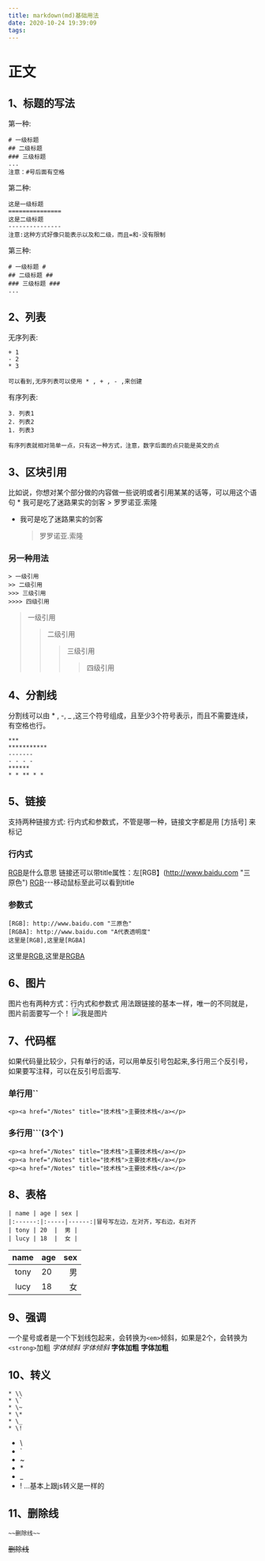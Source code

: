 ```yaml
---
title: markdown(md)基础用法
date: 2020-10-24 19:39:09
tags: 
---
```


# 正文

## 1、标题的写法

第一种: 

    # 一级标题
    ## 二级标题
    ### 三级标题
    ...
    注意：#号后面有空格

第二种:

    这是一级标题
    ===============
    这是二级标题
    ---------------
    注意:这种方式好像只能表示以及和二级，而且=和-没有限制

第三种:

    # 一级标题 #
    ## 二级标题 ##
    ### 三级标题 ###
    ...

## 2、列表

无序列表:

    + 1
    - 2
    * 3

    可以看到,无序列表可以使用 * , + , - ,来创建

有序列表:

    3. 列表1
    2. 列表2
    1. 列表3

    有序列表就相对简单一点，只有这一种方式，注意，数字后面的点只能是英文的点

## 3、区块引用

比如说，你想对某个部分做的内容做一些说明或者引用某某的话等，可以用这个语句
        * 我可是吃了迷路果实的剑客
        > 罗罗诺亚.索隆
* 我可是吃了迷路果实的剑客
    > 罗罗诺亚.索隆

### 另一种用法

    > 一级引用
    >> 二级引用
    >>> 三级引用
    >>>> 四级引用
> 一级引用
>> 二级引用
>>> 三级引用
>>>> 四级引用

## 4、分割线

分割线可以由 * , -, _ ,这三个符号组成，且至少3个符号表示，而且不需要连续，有空格也行。

    ***
    ***********
    -------
    - - - - 
    ******
    * * ** * *

## 5、链接
支持两种链接方式: 行内式和参数式，不管是哪一种，链接文字都是用 [方括号] 来标记

### 行内式
[RGB](http://www.baidu.com)是什么意思
链接还可以带title属性：左[RGB】(http://www.baidu.com "三原色")
[RGB](http://www.baidu.com "三原色")---移动鼠标至此可以看到title

### 参数式
    [RGB]: http://www.baidu.com "三原色"
    [RGBA]: http://www.baidu.com "A代表透明度"
    这里是[RGB],这里是[RGBA]
[RGB]: http://www.baidu.com "三原色"
[RGBA]: http://www.baidu.com "A代表透明度"
这里是[RGB],这里是[RGBA]

## 6、图片
图片也有两种方式：行内式和参数式
用法跟链接的基本一样，唯一的不同就是，图片前面要写一个！
![我是图片](https://imgchr.com/i/dBqWuQ "火蛇")

## 7、代码框
如果代码量比较少，只有单行的话，可以用单反引号包起来,多行用三个反引号，如果要写注释，可以在反引号后面写.
### 单行用``
`<p><a href="/Notes" title="技术栈">主要技术栈</a></p>`
### 多行用```(3个`)
``` 可以写注释
<p><a href="/Notes" title="技术栈">主要技术栈</a></p>
<p><a href="/Notes" title="技术栈">主要技术栈</a></p>
<p><a href="/Notes" title="技术栈">主要技术栈</a></p>
```

## 8、表格
    | name | age | sex |
    |:------:|:-----|------:|冒号写左边，左对齐，写右边，右对齐
    | tony | 20  |  男 |
    | lucy | 18  |  女 |
| name | age | sex |
|:------:|:-----|------:|
| tony | 20  |  男 |
| lucy | 18  |  女 |

## 9、强调
一个星号或者是一个下划线包起来，会转换为`<em>`倾斜，如果是2个，会转换为`<strong>`加粗
*字体倾斜*
_字体倾斜_
**字体加粗**
__字体加粗__

## 10、转义
    * \\
    * \`
    * \~
    * \*
    * \_
    * \!
* \\
* \`
* \~
* \*
* \_
* \!
...基本上跟js转义是一样的

## 11、删除线
    ~~删除线~~
~~删除线~~